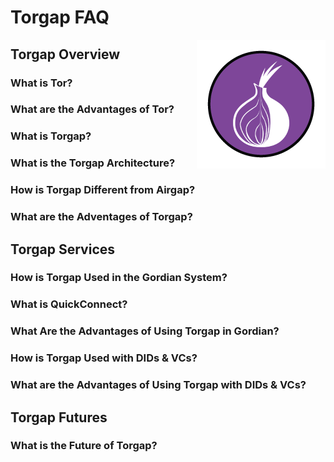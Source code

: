 # Torgap FAQ
<img src="../images/logos/torgap.png" align="right">

## Torgap Overview

### What is Tor?

### What are the Advantages of Tor?

### What is Torgap?

### What is the Torgap Architecture?

### How is Torgap Different from Airgap?

### What are the Adventages of Torgap?


## Torgap Services

### How is Torgap Used in the Gordian System?

### What is QuickConnect?

### What Are the Advantages of Using Torgap in Gordian?

### How is Torgap Used with DIDs & VCs?

### What are the Advantages of Using Torgap with DIDs & VCs?


## Torgap Futures

### What is the Future of Torgap?
